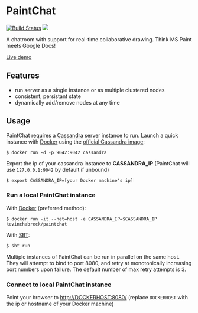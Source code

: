 # PaintChat

[![Build Status](https://travis-ci.org/kevinchabreck/paintchat.svg?branch=master)](https://travis-ci.org/kevinchabreck/paintchat) [![](https://badge.imagelayers.io/kevinchabreck/paintchat:latest.svg)](https://imagelayers.io/?images=kevinchabreck/paintchat:latest 'Get your own badge on imagelayers.io')

A chatroom with support for real-time collaborative drawing. Think MS Paint meets Google Docs!

[Live demo](http://draw.ws)

## Features

-  run server as a single instance or as multiple clustered nodes
-  consistent, persistant state
-  dynamically add/remove nodes at any time

## Usage

PaintChat requires a [Cassandra](http://cassandra.apache.org/) server instance to run. Launch a quick instance with [Docker](https://www.docker.com/) using the [official Cassandra image](https://hub.docker.com/_/cassandra/):

	$ docker run -d -p 9042:9042 cassandra

Export the ip of your cassandra instance to __CASSANDRA_IP__ (PaintChat will use `127.0.0.1:9042` by default if unbound)

	$ export CASSANDRA_IP=[your Docker machine's ip]

### Run a local PaintChat instance

With [Docker](https://docs.docker.com/mac/started/) (preferred method):

	$ docker run -it --net=host -e CASSANDRA_IP=$CASSANDRA_IP kevinchabreck/paintchat

With [SBT](http://www.scala-sbt.org/):

	$ sbt run

Multiple instances of PaintChat can be run in parallel on the same host. They will attempt to bind to port 8080, and retry at monotonically increasing port numbers upon failure. The default number of max retry attempts is 3.

### Connect to local PaintChat instance

Point your browser to [http://DOCKERHOST:8080/](http://DOCKERHOST:8080/) (replace `DOCKERHOST` with the ip or hostname of your Docker machine)
